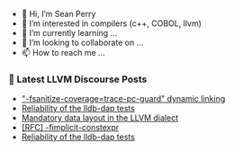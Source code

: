 - 👋 Hi, I’m Sean Perry
- 👀 I’m interested in compilers (c++, COBOL, llvm)
- 🌱 I’m currently learning ...
- 💞️ I’m looking to collaborate on ...
- 📫 How to reach me ...

<!---
s66perry/s66perry is a ✨ special ✨ repository because its `README.md` (this file) appears on your GitHub profile.
You can click the Preview link to take a look at your changes.
--->
### 📕 Latest LLVM Discourse Posts

<!-- DISCOURSE-LLVM:START -->
- [&quot;-fsanitize-coverage=trace-pc-guard&quot; dynamic linking](https://discourse.llvm.org/t/fsanitize-coverage-trace-pc-guard-dynamic-linking/86134#post_1)
- [Reliability of the lldb-dap tests](https://discourse.llvm.org/t/reliability-of-the-lldb-dap-tests/86125#post_16)
- [Mandatory data layout in the LLVM dialect](https://discourse.llvm.org/t/mandatory-data-layout-in-the-llvm-dialect/85875?page=2#post_29)
- [[RFC] -fimplicit-constexpr](https://discourse.llvm.org/t/rfc-fimplicit-constexpr/85963#post_20)
- [Reliability of the lldb-dap tests](https://discourse.llvm.org/t/reliability-of-the-lldb-dap-tests/86125#post_15)
<!-- DISCOURSE-LLVM:END -->
